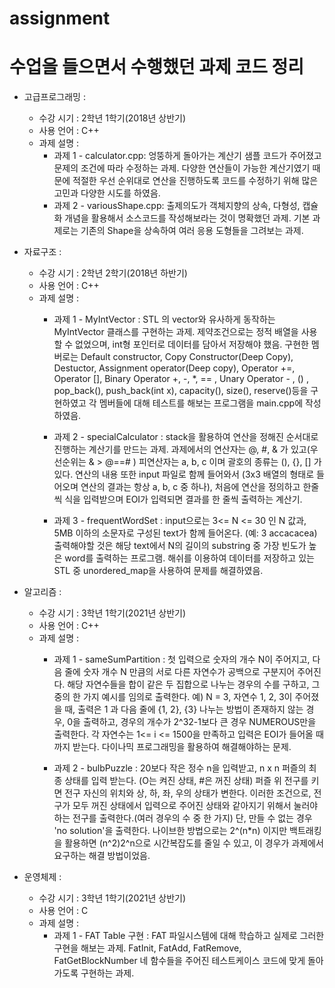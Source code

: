 # assignment
수업을 들으면서 수행했던 과제 코드 정리
====================================
+ 고급프로그래밍 :
    - 수강 시기 : 2학년 1학기(2018년 상반기)
    - 사용 언어 : C++
    - 과제 설명 :
        * 과제 1 - calculator.cpp: 엉뚱하게 돌아가는 계산기 샘플 코드가 주어졌고 문제의 조건에 따라 수정하는 과제. 다양한 연산들이 가능한 계산기였기 때문에 적절한 우선 순위대로 연산을 진행하도록 코드를 수정하기 위해 많은 고민과 다양한 시도를 하였음.
        * 과제 2 - variousShape.cpp: 출제의도가 객체지향의 상속, 다형성, 캡슐화 개념을 활용해서 소스코드를 작성해보라는 것이 명확했던 과제. 기본 과제로는 기존의 Shape을 상속하여 여러 응용 도형들을 그려보는 과제.

+ 자료구조 :
    - 수강 시기 : 2학년 2학기(2018년 하반기)
    - 사용 언어 : C++
    - 과제 설명 : 
        * 과제 1 - MyIntVector : STL 의 vector<int>와 유사하게 동작하는 MyIntVector 클래스를 구현하는 과제. 제약조건으로는 정적 배열을 사용할 수 없었으며, int형 포인터로 데이터를 담아서 저장해야 했음.
        구현한 멤버로는 Default constructor, Copy Constructor(Deep Copy), Destuctor, Assignment operator(Deep copy), Operator +=, Operator [], Binary Operator +, -, *, == , Unary Operator - , () , pop_back(), push_back(int x), capacity(), size(), reserve()등을  구현하였고 각 멤버들에 대해 테스트를 해보는 프로그램을 main.cpp에 작성하였음.

        * 과제 2 - specialCalculator : stack을 활용하여 연산을 정해진 순서대로 진행하는 계산기를 만드는 과제. 과제에서의 연산자는 @, #, & 가 있고(우선순위는 & > @==# ) 피연산자는 a, b, c 이며 괄호의 종류는 (), {}, [] 가 있다. 
        연산의 내용 또한 input 파일로 함께 들어와서 (3x3 배열의 형태로 들어오며 연산의 결과는 항상 a, b, c 중 하나), 처음에 연산을 정의하고 한줄씩 식을 입력받으며 EOI가 입력되면 결과를 한 줄씩 출력하는 계산기.

        * 과제 3 - frequentWordSet : input으로는 3<= N <= 30 인 N 값과, 5MB 이하의 소문자로 구성된 text가 함께 들어온다. (예: 3 accacacea) 출력해야할 것은 해당 text에서 N의 길이의 substring 중 가장 빈도가 높은 word를 출력하는 프로그램. 해쉬를 이용하여 데이터를 저장하고 있는 STL 중 unordered_map을 사용하여 문제를 해결하였음.

+ 알고리즘 :
    - 수강 시기 : 3학년 1학기(2021년 상반기)
    - 사용 언어 : C++
    - 과제 설명 :
        * 과제 1 - sameSumPartition : 첫 입력으로 숫자의 개수 N이 주어지고, 다음 줄에 숫자 개수 N 만큼의 서로 다른 자연수가 공백으로 구분지어 주어진다. 해당 자연수들을 합이 같은 두 집합으로 나누는 경우의 수를 구하고, 그 중의 한 가지 예시를 임의로 출력한다.
            예) N = 3, 자연수 1, 2, 3이 주어졌을 때, 출력은 1 과 다음 줄에 {1, 2}, {3}
        나누는 방법이 존재하지 않는 경우, 0을 출력하고, 경우의 개수가 2^32-1보다 큰 경우 NUMEROUS만을 출력한다.
        각 자연수는 1<= i <= 1500을 만족하고 입력은 EOI가 들어올 때까지 받는다.
        다이나믹 프로그래밍을 활용하여 해결해야하는 문제.

        * 과제 2 - bulbPuzzle : 20보다 작은 정수 n을 입력받고, n x n 퍼즐의 최종 상태를 입력 받는다. (O는 켜진 상태, #은 꺼진 상태)
        퍼즐 위 전구를 키면 전구 자신의 위치와 상, 하, 좌, 우의 상태가 변한다.
        이러한 조건으로, 전구가 모두 꺼진 상태에서 입력으로 주어진 상태와 같아지기 위해서 눌러야 하는 전구를 출력한다.(여러 경우의 수 중 한 가지) 단, 만들 수 없는 경우 'no solution'을 출력한다. 
        나이브한 방법으로는 2^(n*n) 이지만 백트래킹을 활용하면 (n^2)2^n으로 시간복잡도를 줄일 수 있고, 이 경우가 과제에서 요구하는 해결 방법이었음.

+ 운영체제 :
    - 수강 시기 : 3학년 1학기(2021년 상반기)
    - 사용 언어 : C
    - 과제 설명 :
        * 과제 1 - FAT Table 구현 : FAT 파일시스템에 대해 학습하고 실제로 그러한 구현을 해보는 과제. FatInit, FatAdd, FatRemove, FatGetBlockNumber 네 함수들을 주어진 테스트케이스 코드에 맞게 돌아가도록 구현하는 과제.